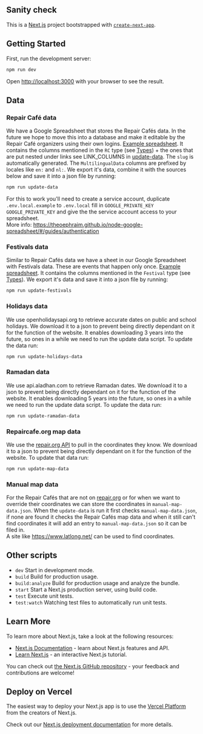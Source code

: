 ## Sanity check

This is a [Next.js](https://nextjs.org/) project bootstrapped with [`create-next-app`](https://github.com/vercel/next.js/tree/canary/packages/create-next-app).

## Getting Started

First, run the development server:

```bash
npm run dev
```

Open [http://localhost:3000](http://localhost:3000) with your browser to see the result.

## Data

### Repair Café data

We have a Google Spreadsheet that stores the Repair Cafés data. In the future we hope to move this into a database and make it editable by the Repair Café organizers using their own logins.
[Example spreadsheet](https://docs.google.com/spreadsheets/d/1Jm1jFasNHkmciVD3OYLXgb0SqZuI_2GF7tIlcbyOQKw/edit?gid=0#gid=0).
It contains the columns mentioned in the `RC` type (see [Types](https://github.com/Repaircafes-in-Amsterdam/Repaircafes-in-Amsterdam/blob/main/app/types.ts)) + the ones that are put nested under links see LINK_COLUMNS in [update-data](https://github.com/Repaircafes-in-Amsterdam/Repaircafes-in-Amsterdam/blob/main/data/update-data.mjs). The `slug` is automatically generated. The `MultilingualData` columns are prefixed by locales like `en:` and `nl:`.
We export it's data, combine it with the sources below and save it into a json file by running:

```bash
npm run update-data
```

For this to work you'll need to create a service account, duplicate `.env.local.example` to `.env.local` fill in `GOOGLE_PRIVATE_KEY` `GOOGLE_PRIVATE_KEY` and give the the service account access to your spreadsheet.  
More info: https://theoephraim.github.io/node-google-spreadsheet/#/guides/authentication

### Festivals data

Similar to Repair Cafés data we have a sheet in our Google Spreadsheet with Festivals data. These are events that happen only once.
[Example spreadsheet](https://docs.google.com/spreadsheets/d/1Jm1jFasNHkmciVD3OYLXgb0SqZuI_2GF7tIlcbyOQKw/edit?gid=22042023#gid=22042023).
It contains the columns mentioned in the `Festival` type (see [Types](https://github.com/Repaircafes-in-Amsterdam/Repaircafes-in-Amsterdam/blob/main/app/types.ts)).
We export it's data and save it into a json file by running:

```bash
npm run update-festivals
```

### Holidays data

We use openholidaysapi.org to retrieve accurate dates on public and school holidays. We download it to a json to prevent being directly dependant on it for the function of the website. It enables downloading 3 years into the future, so ones in a while we need to run the update data script. To update the data run:

```bash
npm run update-holidays-data
```

### Ramadan data

We use api.aladhan.com to retrieve Ramadan dates. We download it to a json to prevent being directly dependant on it for the function of the website. It enables downloading 5 years into the future, so ones in a while we need to run the update data script. To update the data run:

```bash
npm run update-ramadan-data
```

### Repaircafe.org map data

We use the [repair.org API](https://www.repaircafe.org/api/) to pull in the coordinates they know. We download it to a json to prevent being directly dependant on it for the function of the website. To update that data run:

```bash
npm run update-map-data
```

### Manual map data

For the Repair Cafés that are not on [repair.org](https://www.repaircafe.org/) or for when we want to override their coordinates we can store the coordinates in `manual-map-data.json`. When the `update-data` is run it first checks `manual-map-data.json`, if none are found it checks the Repair Cafés map data and when it still can't find coordinates it will add an entry to `manual-map-data.json` so it can be filed in.  
A site like https://www.latlong.net/ can be used to find coordinates.

## Other scripts

- `dev` Start in development mode.
- `build` Build for production usage.
- `build:analyze` Build for production usage and analyze the bundle.
- `start` Start a Next.js production server, using build code.
- `test` Execute unit tests.
- `test:watch` Watching test files to automatically run unit tests.

## Learn More

To learn more about Next.js, take a look at the following resources:

- [Next.js Documentation](https://nextjs.org/docs) - learn about Next.js features and API.
- [Learn Next.js](https://nextjs.org/learn) - an interactive Next.js tutorial.

You can check out [the Next.js GitHub repository](https://github.com/vercel/next.js/) - your feedback and contributions are welcome!

## Deploy on Vercel

The easiest way to deploy your Next.js app is to use the [Vercel Platform](https://vercel.com/new?utm_medium=default-template&filter=next.js&utm_source=create-next-app&utm_campaign=create-next-app-readme) from the creators of Next.js.

Check out our [Next.js deployment documentation](https://nextjs.org/docs/deployment) for more details.
